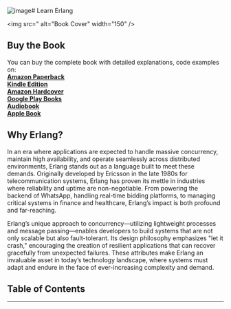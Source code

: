 ![image](https://github.com/user-attachments/assets/b35b5a91-b360-4f71-a9eb-306725e6ea4d)# Learn Erlang

<img src=" alt="Book Cover" width="150" />

## Buy the Book

You can buy the complete book with detailed explanations, code examples on:  
**[Amazon Paperback]()**  
**[Kindle Edition]()**  
**[Amazon Hardcover]()**  
**[Google Play Books]()**  
**[Audiobook]()**  
**[Apple Book]()**  

## Why Erlang?
In an era where applications are expected to handle massive concurrency, maintain high availability, and operate seamlessly across distributed environments, Erlang stands out as a language built to meet these demands. Originally developed by Ericsson in the late 1980s for telecommunication systems, Erlang has proven its mettle in industries where reliability and uptime are non-negotiable. From powering the backend of WhatsApp, handling real-time bidding platforms, to managing critical systems in finance and healthcare, Erlang’s impact is both profound and far-reaching.  

Erlang’s unique approach to concurrency—utilizing lightweight processes and message passing—enables developers to build systems that are not only scalable but also fault-tolerant. Its design philosophy emphasizes "let it crash," encouraging the creation of resilient applications that can recover gracefully from unexpected failures. These attributes make Erlang an invaluable asset in today’s technology landscape, where systems must adapt and endure in the face of ever-increasing complexity and demand.

## Table of Contents



---
